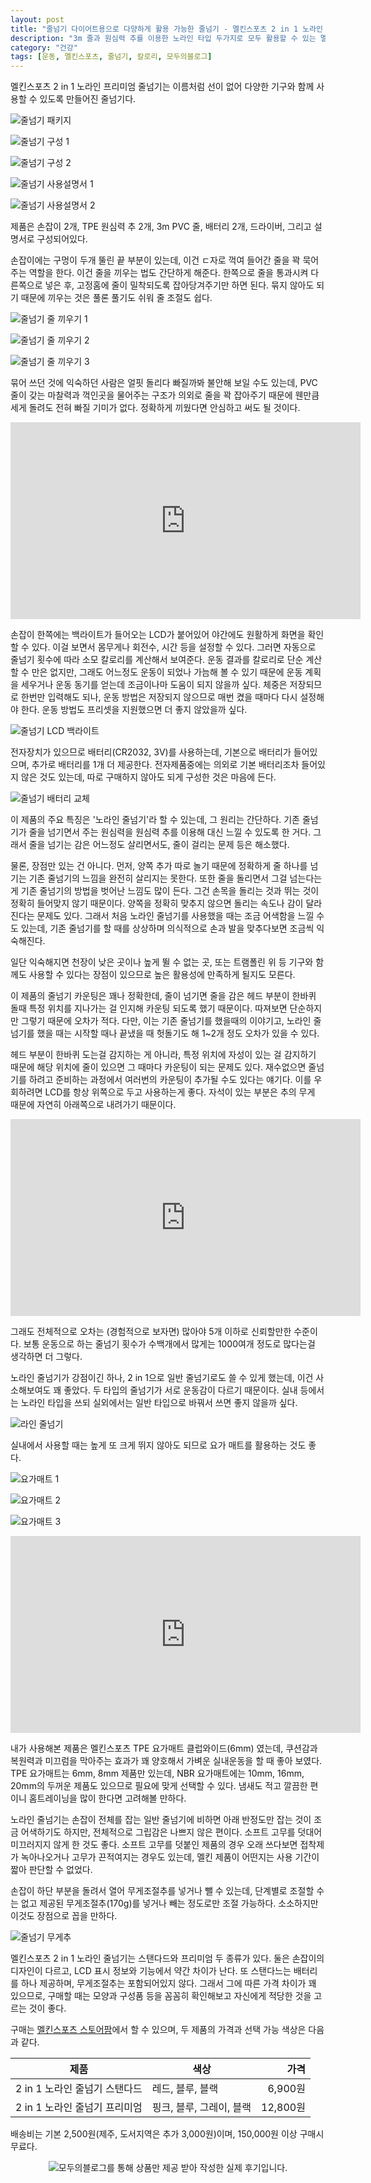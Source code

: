 ```yaml
---
layout: post
title: "줄넘기 다이어트용으로 다양하게 활용 가능한 줄넘기 - 멜킨스포츠 2 in 1 노라인 프리미엄 줄넘기"
description: "3m 줄과 원심력 추를 이용한 노라인 타입 두가지로 모두 활용할 수 있는 멜킨의 프리미엄 줄넘기를 사용해봤다."
category: "건강"
tags: [운동, 멜킨스포츠, 줄넘기, 칼로리, 모두의블로그]
---
```


멜킨스포츠 2 in 1 노라인 프리미엄 줄넘기는
이름처럼 선이 없어 다양한 기구와 함께 사용할 수 있도록 만들어진 줄넘기다.

![줄넘기 패키지](https://lh3.googleusercontent.com/ue6Vq5yAZeK5V7kcOplVrlEVBVkwpIgmxqifQbTVIivd3eeG0J1Ir71kXsFc1bd6CFXYW1HhUihq3w=s560)

![줄넘기 구성 1](https://lh3.googleusercontent.com/vvLjJowa81qN6nCJh3OyMklQImlz4uz5nzgj1E2ED1U2mABVx7_HzORfeBgMvGDQnR4EnJtxV0l1KA=s560)

![줄넘기 구성 2](https://lh3.googleusercontent.com/w7iOE7SfvLZW93r-dNwzq4WE6KzXdOSS3vdiIjdlQoVDKsmCHobP6IEH0YDDGkc2drxREUjfZog6bQ=s560)

![줄넘기 사용설명서 1](https://lh3.googleusercontent.com/VxM_3YJ0cz2nIABHqw1yH0VAPqyEhd_7SuceUgN5D_YxgcCimP8T_MD_dVmJzJNMVUT7p9B20T9amA=s560)

![줄넘기 사용설명서 2](https://lh3.googleusercontent.com/g20p96PYoM2BYf9G50tQZfLg37Y21NOe7OJTlwKO3CQ45e3ZWYcPj-_zg312nTWIZF4EpkfqzQzhHw=s560)

제품은 손잡이 2개, TPE 원심력 추 2개, 3m PVC 줄, 배터리 2개, 드라이버, 그리고 설명서로 구성되어있다.

손잡이에는 구멍이 두개 뚤린 끝 부분이 있는데,
이건 ㄷ자로 꺽여 들어간 줄을 꽉 묵어주는 역할을 한다.
이건 줄을 끼우는 법도 간단하게 해준다.
한쪽으로 줄을 통과시켜 다른쪽으로 넣은 후,
고정홈에 줄이 밀착되도록 잡아당겨주기만 하면 된다.
묶지 않아도 되기 때문에 끼우는 것은 풀론 풀기도 쉬워 줄 조절도 쉽다.

![줄넘기 줄 끼우기 1](https://lh3.googleusercontent.com/PSMQoCFtkEqfCMJz3x0v-xNhcCjygGb_HuuLySxlkZdVd41R1H_kwb6E0d1qUe4CXFzBh3g5NT4mJg=s560)

![줄넘기 줄 끼우기 2](https://lh3.googleusercontent.com/TmjfT_HUQuWjsl35BkGraIV_P45dHjJudd9s26x2M77SlLRZbthjzQrM9cy0FxOCVnQijEm-d1Y4AA=s560)

![줄넘기 줄 끼우기 3](https://lh3.googleusercontent.com/8sFeDTlTqt9EZpM5cRWZk9jJX5c49EOgTntSTCnSzDrpoeGg9YpdFLdhCvNyZfln057T31b015vyAw=s560)

묶어 쓰던 것에 익숙하던 사람은 얼핏 돌리다 빠질까봐 불안해 보일 수도 있는데,
PVC 줄이 갖는 마찰력과 꺽인곳을 물어주는 구조가 의외로 줄을 꽉 잡아주기 때문에
웬만큼 세게 돌려도 전혀 빠질 기미가 없다.
정확하게 끼웠다면 안심하고 써도 될 것이다.

<center><iframe width="560" height="315" src="https://www.youtube.com/embed/C3mutahz7nA" frameborder="0" allow="accelerometer; autoplay; encrypted-media; gyroscope; picture-in-picture" allowfullscreen></iframe></center>

손잡이 한쪽에는 백라이트가 들어오는 LCD가 붙어있어 야간에도 원활하게 화면을 확인할 수 있다.
이걸 보면서 몸무게나 회전수, 시간 등을 설정할 수 있다.
그러면 자동으로 줄넘기 횟수에 따라 소모 칼로리를 계산해서 보여준다.
운동 결과를 칼로리로 단순 계산할 수 만은 없지만,
그래도 어느정도 운동이 되었나 가늠해 볼 수 있기 때문에
운동 계획을 세우거나 운동 동기를 얻는데 조금이나마 도움이 되지 않을까 싶다.
체중은 저장되므로 한번만 입력해도 되나,
운동 방법은 저장되지 않으므로 매번 켰을 때마다 다시 설정해야 한다.
운동 방법도 프리셋을 지원했으면 더 좋지 않았을까 싶다.

![줄넘기 LCD 백라이트](https://lh3.googleusercontent.com/U0l0PFG2OJbnCEixlwbED8UKpqRAAcKHshX8_YxEk3IBKzpaHlw8Z0-Tim2nRwV0fyLbq4trcCZjxw=s560)

전자장치가 있으므로 배터리(CR2032, 3V)를 사용하는데,
기본으로 배터리가 들어있으며,
추가로 배터리를 1개 더 제공한다.
전자제품중에는 의외로 기본 배터리조차 들어있지 않은 것도 있는데,
따로 구매하지 않아도 되게 구성한 것은 마음에 든다.

![줄넘기 배터리 교체](https://lh3.googleusercontent.com/DQ-1reimdpUSYi4h66cc_bMn9phb1ABBbH3SerqJRzA3oQz8P31-tkfJzoLH47mF39wRtC--h_h4ew=s560)

이 제품의 주요 특징은 '노라인 줄넘기'라 할 수 있는데, 그 원리는 간단하다.
기존 줄넘기가 줄을 넘기면서 주는 원심력을 원심력 추를 이용해 대신 느낄 수 있도록 한 거다.
그래서 줄을 넘기는 감은 어느정도 살리면서도,
줄이 걸리는 문제 등은 해소했다.

물론, 장점만 있는 건 아니다.
먼저, 양쪽 추가 따로 놀기 때문에 정확하게 줄 하나를 넘기는 기존 줄넘기의 느낌을 완전히 살리지는 못한다.
또한 줄을 돌리면서 그걸 넘는다는게 기존 줄넘기의 방법을 벗어난 느낌도 많이 든다.
그건 손목을 돌리는 것과 뛰는 것이 정확히 들어맞지 않기 때문이다.
양쪽을 정확히 맞추지 않으면 돌리는 속도나 감이 달라진다는 문제도 있다.
그래서 처음 노라인 줄넘기를 사용했을 때는 조금 어색함을 느낄 수도 있는데,
기존 줄넘기를 할 때를 상상하며 의식적으로 손과 발을 맞추다보면 조금씩 익숙해진다.

일단 익숙해지면 천장이 낮은 곳이나 높게 뛸 수 없는 곳,
또는 트램폴린 위 등 기구와 함께도 사용할 수 있다는 장점이 있으므로
높은 활용성에 만족하게 될지도 모른다.

이 제품의 줄넘기 카운팅은 꽤나 정확한데,
줄이 넘기면 줄을 감은 헤드 부분이 한바퀴 돌때
특정 위치를 지나가는 걸 인지해 카운팅 되도록 했기 때문이다.
따져보면 단순하지만 그렇기 때문에 오차가 적다.
다만, 이는 기존 줄넘기를 했을때의 이야기고,
노라인 줄넘기를 했을 때는 시작할 때나 끝냈을 때 헛돌기도 해 1~2개 정도 오차가 있을 수 있다.

헤드 부분이 한바퀴 도는걸 감지하는 게 아니라,
특정 위치에 자성이 있는 걸 감지하기 때문에
해당 위치에 줄이 있으면 그 때마다 카운팅이 되는 문제도 있다.
재수없으면 줄넘기를 하려고 준비하는 과정에서 여러번의 카운팅이 추가될 수도 있다는 얘기다.
이를 우회하려면 LCD를 항상 위쪽으로 두고 사용하는게 좋다.
자석이 있는 부분은 추의 무게 때문에 자연히 아래쪽으로 내려가기 때문이다.

<center><iframe width="560" height="315" src="https://www.youtube.com/embed/ke8H_dxtJ3A" frameborder="0" allow="accelerometer; autoplay; encrypted-media; gyroscope; picture-in-picture" allowfullscreen></iframe></center>

그래도 전체적으로 오차는 (경험적으로 보자면) 많아야 5개 이하로 신뢰할만한 수준이다.
보통 운동으로 하는 줄넘기 횟수가 수백개에서 많게는 1000여개 정도로 많다는걸 생각하면 더 그렇다.

노라인 줄넘기가 강점이긴 하나, 2 in 1으로 일반 줄넘기로도 쓸 수 있게 했는데,
이건 사소해보여도 꽤 좋았다.
두 타입의 줄넘기가 서로 운동감이 다르기 때문이다.
실내 등에서는 노라인 타입을 쓰되 실외에서는 일반 타입으로 바꿔서 쓰면 좋지 않을까 싶다.

![라인 줄넘기](https://lh3.googleusercontent.com/R6yAbpF8bgbzUywEm6HeMb_Xurddl3ZyXMfS_0SXhA9C4-CtZDFWNssTc54wqis5BulDTj5ki2cFIg=s560)

실내에서 사용할 때는 높게 또 크게 뛰지 않아도 되므로 요가 매트를 활용하는 것도 좋다.

![요가매트 1](https://lh3.googleusercontent.com/RE04A6mJxXHe7BNGeIF3nKhDfKO74ul3bJBo8Bz1Y2FnRGbeTjL_qJMnVJeOAldjhSI-pXwLDDwNVg=s580)

![요가매트 2](https://lh3.googleusercontent.com/pOFC-UxzdixkjWZu9ssZfjsevkGdAbTeXFMjxYYt_rvNTRTuT5AmsHHtJnL2iYU7P9OibbHD32eGJQ=s560)

![요가매트 3](https://lh3.googleusercontent.com/jnTaLKJaP7E15wBn7rk7e9ih5CNgI7W_TxbB48m4Y_I-y6FwHYV5p2k3ylvkS_2n3EySXX6YxeWyaA=s560)

<center><iframe width="560" height="315" src="https://www.youtube.com/embed/bjr-4-iwsvE" frameborder="0" allow="accelerometer; autoplay; encrypted-media; gyroscope; picture-in-picture" allowfullscreen></iframe></center>

내가 사용해본 제품은 멜킨스포츠 TPE 요가매트 클럽와이드(6mm) 였는데,
쿠션감과 복원력과 미끄럼을 막아주는 효과가 꽤 양호해서 가벼운 실내운동을 할 때 좋아 보였다.
TPE 요가매트는 6mm, 8mm 제품만 있는데,
NBR 요가매트에는 10mm, 16mm, 20mm의 두꺼운 제품도 있으므로 필요에 맞게 선택할 수 있다.
냄새도 적고 깔끔한 편이니 홈트레이닝을 많이 한다면 고려해볼 만하다.

노라인 줄넘기는 손잡이 전체를 잡는 일반 줄넘기에 비하면 아래 반정도만 잡는 것이 조금 어색하기도 하지만,
전체적으로 그립감은 나쁘지 않은 편이다.
소프트 고무를 덧대어 미끄러지지 않게 한 것도 좋다.
소프트 고무를 덧붙인 제품의 경우 오래 쓰다보면 접착제가 녹아나오거나 고무가 끈적여지는 경우도 있는데,
멜킨 제품이 어떤지는 사용 기간이 짧아 판단할 수 없었다.

손잡이 하단 부분을 돌려서 열어 무게조절추를 넣거나 뺄 수 있는데,
단계별로 조절할 수는 없고 제공된 무게조절추(170g)를 넣거나 빼는 정도로만 조절 가능하다.
소소하지만 이것도 장점으로 꼽을 만하다.

![줄넘기 무게추](https://lh3.googleusercontent.com/IIHDON-10-kibOnkP0MJEHbC--_cscwldDiRqOKSZabL3mIX_Gj9fOHQZYE5soTWtpcE_fEiGxEvjA=s560)

멜킨스포츠 2 in 1 노라인 줄넘기는 스탠다드와 프리미엄 두 종류가 있다.
둘은 손잡이의 디자인이 다르고,
LCD 표시 정보와 기능에서 약간 차이가 난다.
또 스탠다느는 배터리를 하나 제공하며, 무게조절추는 포함되어있지 않다.
그래서 그에 따른 가격 차이가 꽤 있으므로,
구매할 때는 모양과 구성품 등을 꼼꼼히 확인해보고
자신에게 적당한 것을 고르는 것이 좋다.

구매는 [멜킨스포츠 스토어팜](https://smartstore.naver.com/melkinsports/products/2447978427)에서 할 수 있으며,
두 제품의 가격과 선택 가능 색상은 다음과 같다.

제품                          | 색상                     | 가격
------------------------------|--------------------------|---------:
2 in 1 노라인 줄넘기 스탠다드 | 레드, 블루, 블랙         |  6,900원
2 in 1 노라인 줄넘기 프리미엄 | 핑크, 블루, 그레이, 블랙 | 12,800원

배송비는 기본 2,500원(제주, 도서지역은 추가 3,000원)이며,
150,000원 이상 구매시 무료다.



<center><img src="https://moduad.com/img/sponser_img.php?mb_mb=reznoagmailcom&wr_wr=407400&bo_table=life&p_wr_wr=26008" alt="모두의블로그를 통해 상품만 제공 받아 작성한 실제 후기입니다." /></center>
